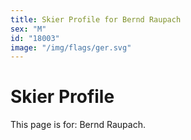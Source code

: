 ```yaml
---
title: Skier Profile for Bernd Raupach
sex: "M"
id: "18003"
image: "/img/flags/ger.svg" 
---
```


# Skier Profile

This page is for: Bernd Raupach.
    